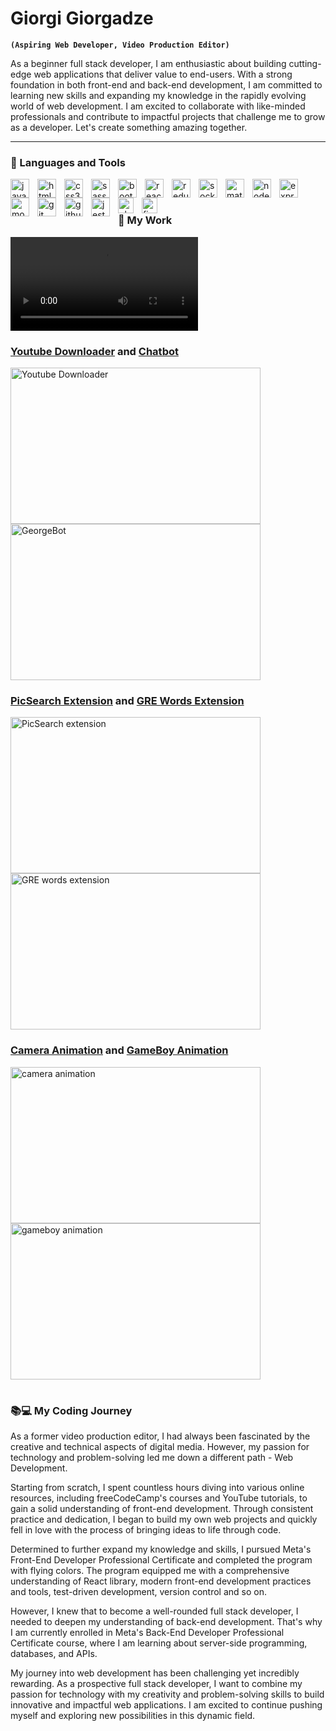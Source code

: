 # Giorgi Giorgadze

**`(Aspiring Web Developer, Video Production Editor)`**

As a beginner full stack developer, I am enthusiastic about building cutting-edge web applications that deliver value to end-users. 
With a strong foundation in both front-end and back-end development, I am committed to learning new skills and expanding my knowledge 
in the rapidly evolving world of web development. I am excited to collaborate with like-minded professionals and contribute 
to impactful projects that challenge me to grow as a developer. Let's create something amazing together.

   
****

  ### 🔨 Languages and Tools
<img src="https://cdn.jsdelivr.net/gh/devicons/devicon/icons/javascript/javascript-original.svg" width="30px" align="left" style="padding-right: 10px" alt="javascript"/>
<img src="https://cdn.jsdelivr.net/gh/devicons/devicon/icons/html5/html5-original.svg" width="30px" align="left" style="padding-right: 10px" alt="html5"/>
<img src="https://cdn.jsdelivr.net/gh/devicons/devicon/icons/css3/css3-original.svg" width="30px" align="left" style="padding-right: 10px" alt="css3"/>
<img src="https://cdn.jsdelivr.net/gh/devicons/devicon/icons/sass/sass-original.svg" width="30px" align="left" style="padding-right: 10px" alt="sass"/>
<img src="https://cdn.jsdelivr.net/gh/devicons/devicon/icons/bootstrap/bootstrap-original.svg" width="30px" align="left" style="padding-right: 10px" alt="bootstrap"/>
<img src="https://cdn.jsdelivr.net/gh/devicons/devicon/icons/react/react-original.svg" width="30px" align="left" style="padding-right: 10px" alt="react"/>
<img src="https://cdn.jsdelivr.net/gh/devicons/devicon/icons/redux/redux-original.svg" width="30px" align="left" style="padding-right: 10px" alt="redux"/>
<img src="https://cdn.jsdelivr.net/gh/devicons/devicon/icons/socketio/socketio-original.svg" width="30px" align="left" style="padding-right: 10px" alt="socketio"/>
<img src="https://cdn.jsdelivr.net/gh/devicons/devicon/icons/materialui/materialui-original.svg" width="30px" align="left" style="padding-right: 10px" alt="materialui"/>
<img src="https://cdn.jsdelivr.net/gh/devicons/devicon/icons/nodejs/nodejs-original.svg" width="30px" align="left" style="padding-right: 10px" alt="nodejs"/>
<img src="https://cdn.jsdelivr.net/gh/devicons/devicon/icons/express/express-original.svg" width="30px" align="left" style="padding-right: 10px" alt="express"/>
<img src="https://cdn.jsdelivr.net/gh/devicons/devicon/icons/mongodb/mongodb-original.svg" width="30px" align="left" style="padding-right: 10px" alt="mongodb"/>
<img src="https://cdn.jsdelivr.net/gh/devicons/devicon/icons/git/git-original.svg" width="30px" align="left" style="padding-right: 10px" alt="git"/>
<img src="https://cdn.jsdelivr.net/gh/devicons/devicon/icons/github/github-original.svg" width="30px" align="left" style="padding-right: 10px" alt="github"/>
<img src="https://cdn.jsdelivr.net/gh/devicons/devicon/icons/jest/jest-plain.svg" width="30px" align="left" style="padding-right: 10px" alt="jest"/>
<img src="https://cdn.jsdelivr.net/gh/devicons/devicon/icons/photoshop/photoshop-plain.svg" width="25px" align="left" style="padding-right: 10px" alt="photoshop"/>
<img src="https://cdn.jsdelivr.net/gh/devicons/devicon/icons/figma/figma-original.svg" width="25px" align="left"  alt="figma"/>
<br>

#

### 💼 My Work
<video src="https://user-images.githubusercontent.com/101822192/222968422-d90db92d-449a-42c3-ad8b-7a88a8d1110d.gif">  </video>


 
 ### [Youtube Downloader](https://github.com/Hitchhiker98/Youtube_Downloader-Converter) and [Chatbot](https://github.com/Hitchhiker98/GeorgeBot_Landing_Page)
  <a href="https://github.com/Hitchhiker98/Youtube_Downloader-Converter">
         <img alt="Youtube Downloader" title="Click me to go to repo!" width="400px" height="250px"src="https://media.giphy.com/media/SPP648QcvQBiAGIARc/giphy.gif" />
 </a> 
  <a href="https://github.com/Hitchhiker98/GeorgeBot_Landing_Page">
         <img alt="GeorgeBot" title="Click me to go to repo!" width="400px" height="250px"src="https://media.giphy.com/media/CYbgjYb3vg0x8aZYTI/giphy.gif" />
 </a> 
 
 ### [PicSearch Extension](https://github.com/Hitchhiker98/PicSearch_Chrome_Extension) and [GRE Words Extension](https://github.com/Hitchhiker98/GreWords_Chrome_Extension)
  <a href="https://github.com/Hitchhiker98/PicSearch_Chrome_Extension">
         <img alt="PicSearch extension" title="Click me to go to repo!" width="400px" height="250px"src="https://media.giphy.com/media/h6YKHzgTfIrP1gzKxj/giphy.gif" />
 </a> 
  <a href="https://github.com/Hitchhiker98/GreWords_Chrome_Extension">
         <img alt="GRE words extension" title="Click me to go to repo!" width="400px" height="250px"src="https://media.giphy.com/media/VY5yntSpJwxFzWB5Z7/giphy.gif" />
 </a> 
  

### [Camera Animation](https://github.com/Hitchhiker98/Camera_CSS_animation) and [GameBoy Animation](https://github.com/Hitchhiker98/Gameboy_CSS_animation)
 <a href="https://github.com/Hitchhiker98/Camera_CSS_animation">
         <img alt="camera animation"  width="400px" height="250px" src="https://media.giphy.com/media/v1.Y2lkPTc5MGI3NjExMmEwOGRiMzM5ZGYzY2E1OTFiYmE1MzI1OTRiODk4ODlhZWRkODhhYiZjdD1n/kFm8sNZ2xPtqIFf92H/giphy.gif" />
 </a> 
  <a href="https://github.com/Hitchhiker98/Gameboy_CSS_animation">
         <img alt="gameboy animation" width="400px" height="250px" src="https://media.giphy.com/media/mfWYJSsDdiQaWc84Kz/giphy.gif" />
 </a> 

#


 <h3>📚💻 My Coding Journey</h3>
  As a former video production editor, I had always been fascinated by the creative and technical aspects of digital media. However, my passion for technology and problem-solving  led me down a different path - Web Development.
 
Starting from scratch, I spent countless hours diving into various online resources, including freeCodeCamp's courses and YouTube tutorials, to gain a solid understanding of front-end development. Through consistent practice and dedication, I began to build my own web projects and quickly fell in love with the process of bringing ideas to life through code.
 
Determined to further expand my knowledge and skills, I pursued Meta's Front-End Developer Professional Certificate and completed the program with flying colors. The program equipped me with a comprehensive understanding of React library, modern front-end development practices and tools, test-driven development, version control and so on.
 
However, I knew that to become a well-rounded full stack developer, I needed to deepen my understanding of back-end development. That's why I am currently enrolled in Meta's Back-End Developer Professional Certificate course, where I am learning about server-side programming, databases, and APIs.
 
My journey into web development has been challenging yet incredibly rewarding. As a prospective full stack developer, I want to combine my passion for technology with my creativity and problem-solving skills to build innovative and impactful web applications. I am excited to continue pushing myself and exploring new possibilities in this dynamic field.


